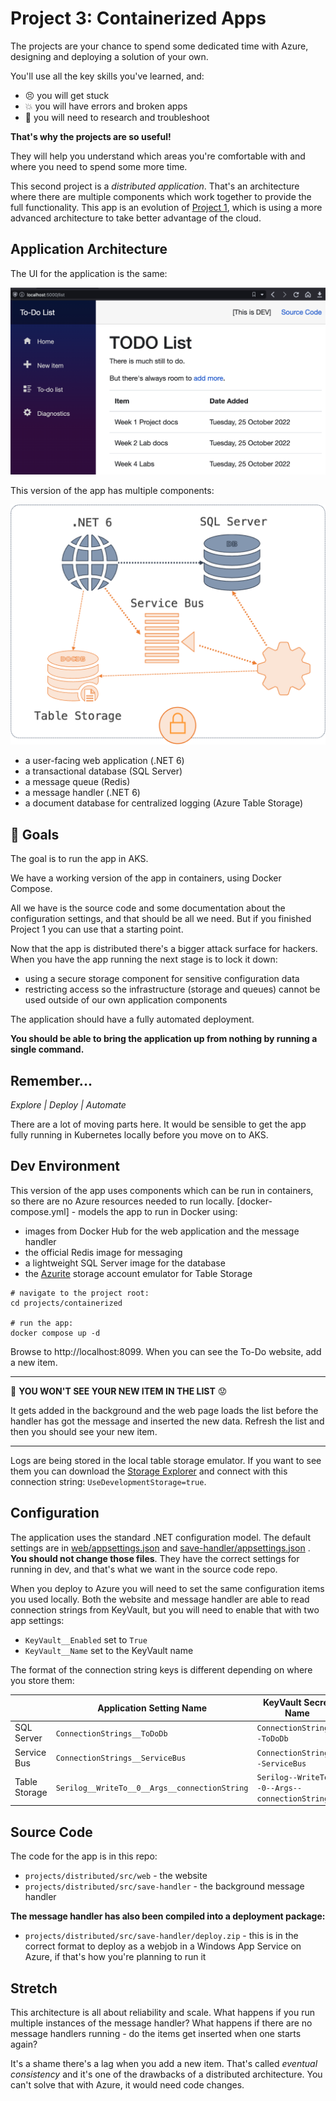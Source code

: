 # Project 3: Containerized Apps

The projects are your chance to spend some dedicated time with Azure, designing and deploying a solution of your own.

You'll use all the key skills you've learned, and:

- 😣 you will get stuck
- 💥 you will have errors and broken apps
- 📑 you will need to research and troubleshoot

**That's why the projects are so useful!** 

They will help you understand which areas you're comfortable with and where you need to spend some more time.

This second project is a _distributed application_. That's an architecture where there are multiple components which work together to provide the full functionality. This app is an evolution of [Project 1](/projects/lift-and-shift/README.md), which is using a more advanced architecture to take better advantage of the cloud.

## Application Architecture

The UI for the application is the same:

![Project 3 app](/img/project-1-app.png)

This version of the app has multiple components:

![Project 2 architecture](/img/project-2-arch.png)

- a user-facing web application (.NET 6)
- a transactional database (SQL Server)
- a message queue (Redis)
- a message handler (.NET 6)
- a document database for centralized logging (Azure Table Storage) 

## 🥅 Goals

The goal is to run the app in AKS. 

We have a working version of the app in containers, using Docker Compose. 

All we have is the source code and some documentation about the configuration settings, and that should be all we need. But if you finished Project 1 you can use that a starting point.

Now that the app is distributed there's a bigger attack surface for hackers. When you have the app running the next stage is to lock it down:

- using a secure storage component for sensitive configuration data
- restricting access so the infrastructure (storage and queues) cannot be used outside of our own application components

The application should have a fully automated deployment. 

**You should be able to bring the application up from nothing by running a single command.**

## Remember...

_Explore | Deploy | Automate_

There are a lot of moving parts here. It would be sensible to get the app fully running in Kubernetes locally before you move on to AKS.

## Dev Environment

This version of the app uses components which can be run in containers, so there are no Azure resources needed to run locally. [docker-compose.yml] - models the app to run in Docker using:

- images from Docker Hub for the web application and the message handler
- the official Redis image for messaging
- a lightweight SQL Server image for the database
- the [Azurite](https://learn.microsoft.com/en-us/azure/storage/common/storage-use-azurite?tabs=docker-hub) storage account emulator for Table Storage

```
# navigate to the project root:
cd projects/containerized

# run the app:
docker compose up -d
```

Browse to http://localhost:8099. When you can see the To-Do website, add a new item.

---
🤔 **YOU WON'T SEE YOUR NEW ITEM IN THE LIST** 😟

It gets added in the background and the web page loads the list before the handler has got the message and inserted the new data. Refresh the list and then you should see your new item.

---

Logs are being stored in the local table storage emulator. If you want to see them you can download the [Storage Explorer](https://learn.microsoft.com/en-us/azure/vs-azure-tools-storage-manage-with-storage-explorer) and connect with this connection string: `UseDevelopmentStorage=true`.

## Configuration 

The application uses the standard .NET configuration model. The default settings are in 
[web/appsettings.json](/projects/distributed/src/web/appsettings.json) and [save-handler/appsettings.json](/projects/distributed/src/web/appsettings.json) . **You should not change those files**. They have the correct settings for running in dev, and that's what we want in the source code repo.

When you deploy to Azure you will need to set the same configuration items you used locally. Both the website and message handler are able to read connection strings from KeyVault, but you will need to enable that with two app settings:

- `KeyVault__Enabled` set to `True`
- `KeyVault__Name` set to the KeyVault name

The format of the connection string keys is different depending on where you store them:

|| Application Setting Name | KeyVault Secret Name | 
|-|-|-|
|SQL Server | `ConnectionStrings__ToDoDb` | `ConnectionStrings--ToDoDb`|
|Service Bus | `ConnectionStrings__ServiceBus` | `ConnectionStrings--ServiceBus`|
|Table Storage | `Serilog__WriteTo__0__Args__connectionString` | `Serilog--WriteTo--0--Args--connectionString`|

## Source Code

The code for the app is in this repo:

- `projects/distributed/src/web` - the website 
- `projects/distributed/src/save-handler` - the background message handler

**The message handler has also been compiled into a deployment package:**

- `projects/distributed/src/save-handler/deploy.zip` - this is in the correct format to deploy as a webjob in a Windows App Service on Azure, if that's how you're planning to run it

## Stretch

This architecture is all about reliability and scale. What happens if you run multiple instances of the message handler? What happens if there are no message handlers running - do the items get inserted when one starts again?

It's a shame there's a lag when you add a new item. That's called _eventual consistency_ and it's one of the drawbacks of a distributed architecture. You can't solve that with Azure, it would need code changes.

